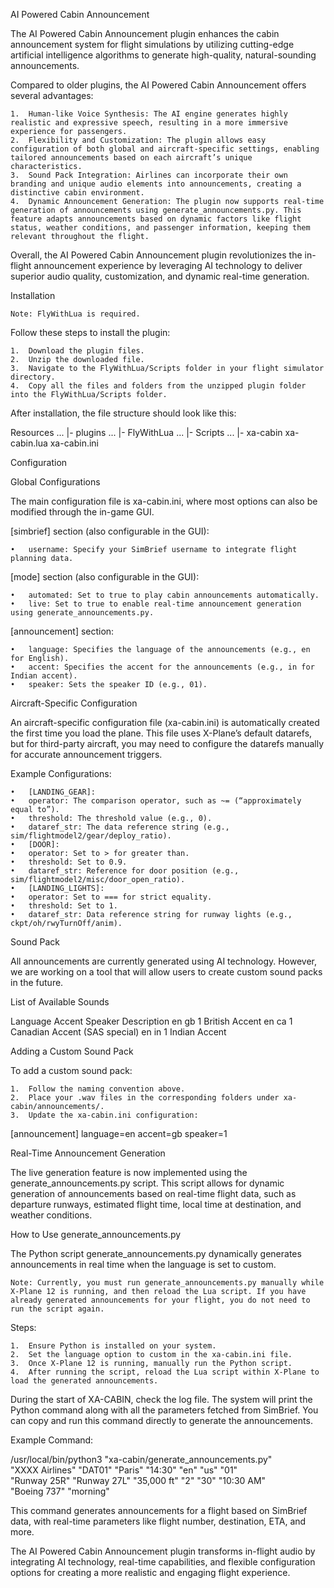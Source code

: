 AI Powered Cabin Announcement

The AI Powered Cabin Announcement plugin enhances the cabin announcement system for flight simulations by utilizing cutting-edge artificial intelligence algorithms to generate high-quality, natural-sounding announcements.

Compared to older plugins, the AI Powered Cabin Announcement offers several advantages:

	1.	Human-like Voice Synthesis: The AI engine generates highly realistic and expressive speech, resulting in a more immersive experience for passengers.
	2.	Flexibility and Customization: The plugin allows easy configuration of both global and aircraft-specific settings, enabling tailored announcements based on each aircraft’s unique characteristics.
	3.	Sound Pack Integration: Airlines can incorporate their own branding and unique audio elements into announcements, creating a distinctive cabin environment.
	4.	Dynamic Announcement Generation: The plugin now supports real-time generation of announcements using generate_announcements.py. This feature adapts announcements based on dynamic factors like flight status, weather conditions, and passenger information, keeping them relevant throughout the flight.

Overall, the AI Powered Cabin Announcement plugin revolutionizes the in-flight announcement experience by leveraging AI technology to deliver superior audio quality, customization, and dynamic real-time generation.

Installation

	Note: FlyWithLua is required.

Follow these steps to install the plugin:

	1.	Download the plugin files.
	2.	Unzip the downloaded file.
	3.	Navigate to the FlyWithLua/Scripts folder in your flight simulator directory.
	4.	Copy all the files and folders from the unzipped plugin folder into the FlyWithLua/Scripts folder.

After installation, the file structure should look like this:

  Resources
    ...
    |- plugins
      ...
      |- FlyWithLua
        ...
        |- Scripts
          ...
          |- xa-cabin
          xa-cabin.lua
          xa-cabin.ini 

Configuration

Global Configurations

The main configuration file is xa-cabin.ini, where most options can also be modified through the in-game GUI.

[simbrief] section (also configurable in the GUI):

	•	username: Specify your SimBrief username to integrate flight planning data.

[mode] section (also configurable in the GUI):

	•	automated: Set to true to play cabin announcements automatically.
	•	live: Set to true to enable real-time announcement generation using generate_announcements.py.

[announcement] section:

	•	language: Specifies the language of the announcements (e.g., en for English).
	•	accent: Specifies the accent for the announcements (e.g., in for Indian accent).
	•	speaker: Sets the speaker ID (e.g., 01).

Aircraft-Specific Configuration

An aircraft-specific configuration file (xa-cabin.ini) is automatically created the first time you load the plane. This file uses X-Plane’s default datarefs, but for third-party aircraft, you may need to configure the datarefs manually for accurate announcement triggers.

Example Configurations:

	•	[LANDING_GEAR]:
	•	operator: The comparison operator, such as ~= (“approximately equal to”).
	•	threshold: The threshold value (e.g., 0).
	•	dataref_str: The data reference string (e.g., sim/flightmodel2/gear/deploy_ratio).
	•	[DOOR]:
	•	operator: Set to > for greater than.
	•	threshold: Set to 0.9.
	•	dataref_str: Reference for door position (e.g., sim/flightmodel2/misc/door_open_ratio).
	•	[LANDING_LIGHTS]:
	•	operator: Set to === for strict equality.
	•	threshold: Set to 1.
	•	dataref_str: Data reference string for runway lights (e.g., ckpt/oh/rwyTurnOff/anim).

Sound Pack

All announcements are currently generated using AI technology. However, we are working on a tool that will allow users to create custom sound packs in the future.

List of Available Sounds

Language	Accent	Speaker	Description
en	gb	1	British Accent
en	ca	1	Canadian Accent (SAS special)
en	in	1	Indian Accent

Adding a Custom Sound Pack

To add a custom sound pack:

	1.	Follow the naming convention above.
	2.	Place your .wav files in the corresponding folders under xa-cabin/announcements/.
	3.	Update the xa-cabin.ini configuration:

[announcement]
language=en
accent=gb
speaker=1

Real-Time Announcement Generation

The live generation feature is now implemented using the generate_announcements.py script. This script allows for dynamic generation of announcements based on real-time flight data, such as departure runways, estimated flight time, local time at destination, and weather conditions.

How to Use generate_announcements.py

The Python script generate_announcements.py dynamically generates announcements in real time when the language is set to custom.

	Note: Currently, you must run generate_announcements.py manually while X-Plane 12 is running, and then reload the Lua script. If you have already generated announcements for your flight, you do not need to run the script again.

Steps:

	1.	Ensure Python is installed on your system.
	2.	Set the language option to custom in the xa-cabin.ini file.
	3.	Once X-Plane 12 is running, manually run the Python script.
	4.	After running the script, reload the Lua script within X-Plane to load the generated announcements.

During the start of XA-CABIN, check the log file. The system will print the Python command along with all the parameters fetched from SimBrief. You can copy and run this command directly to generate the announcements.

Example Command:

/usr/local/bin/python3 "xa-cabin/generate_announcements.py" \
"XXXX Airlines" "DAT01" "Paris" "14:30" "en" "us" "01" \
"Runway 25R" "Runway 27L" "35,000 ft" "2" "30" "10:30 AM" \
"Boeing 737" "morning"

This command generates announcements for a flight based on SimBrief data, with real-time parameters like flight number, destination, ETA, and more.

The AI Powered Cabin Announcement plugin transforms in-flight audio by integrating AI technology, real-time capabilities, and flexible configuration options for creating a more realistic and engaging flight experience.